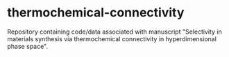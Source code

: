 # thermochemical-connectivity
Repository containing code/data associated with manuscript "Selectivity in materials synthesis via thermochemical connectivity in hyperdimensional phase space".

